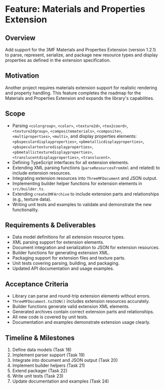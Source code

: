 # Feature: Materials and Properties Extension

## Overview
Add support for the 3MF Materials and Properties Extension (version 1.2.1) to parse, represent, serialize, and package new resource types and display properties as defined in the extension specification.

## Motivation
Another project requires materials extension support for realistic rendering and property handling. This feature completes the roadmap for the Materials and Properties Extension and expands the library's capabilities.

## Scope
- Parsing `<colorgroup>`, `<color>`, `<texture2d>`, `<tex2coord>`, `<texture2dgroup>`, `<compositematerials>`, `<composite>`, `<multiproperties>`, `<multi>`, and display properties elements: `<pbspeculardisplayproperties>`, `<pbmetallicdisplayproperties>`, `<pbspeculartexturedisplayproperties>`, `<pbmetallictexturedisplayproperties>`, `<translucentdisplayproperties>`, `<translucent>`.
- Defining TypeScript interfaces for all extension elements.
- Extending XML parsing functions (`parseResourcesFromXml` and related) to include extension resources.
- Integrating extension resources into `ThreeMFDocument` and JSON output.
- Implementing builder helper functions for extension elements in `src/builder.ts`.
- Extending `create3MFArchive` to include extension parts and relationships (e.g., texture data).
- Writing unit tests and examples to validate and demonstrate the new functionality.

## Requirements & Deliverables
- Data model definitions for all extension resource types.
- XML parsing support for extension elements.
- Document integration and serialization to JSON for extension resources.
- Builder functions for generating extension XML.
- Packaging support for extension files and texture parts.
- Unit tests covering parsing, building, and packaging.
- Updated API documentation and usage examples.

## Acceptance Criteria
- Library can parse and round-trip extension elements without errors.
- `ThreeMFDocument.toJSON()` includes extension resources accurately.
- Builder functions generate valid extension XML elements.
- Generated archives contain correct extension parts and relationships.
- All new code is covered by unit tests.
- Documentation and examples demonstrate extension usage clearly.

## Timeline & Milestones
1. Define data models (Task 18)
2. Implement parser support (Task 19)
3. Integrate into document and JSON output (Task 20)
4. Implement builder helpers (Task 21)
5. Extend packager (Task 22)
6. Write unit tests (Task 23)
7. Update documentation and examples (Task 24) 